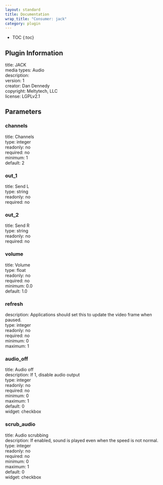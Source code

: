 ```yaml
---
layout: standard
title: Documentation
wrap_title: "Consumer: jack"
category: plugin
---
```

* TOC
{:toc}

## Plugin Information

title: JACK  
media types:
Audio  
description:   
version: 1  
creator: Dan Dennedy  
copyright: Meltytech, LLC  
license: LGPLv2.1  

## Parameters

### channels

title: Channels    
type: integer  
readonly: no  
required: no  
minimum: 1  
default: 2  

### out_1

title: Send L    
type: string  
readonly: no  
required: no  

### out_2

title: Send R    
type: string  
readonly: no  
required: no  

### volume

title: Volume    
type: float  
readonly: no  
required: no  
minimum: 0.0  
default: 1.0  

### refresh

  
description:
Applications should set this to update the video frame when paused.  
type: integer  
readonly: no  
required: no  
minimum: 0  
maximum: 1  

### audio_off

title: Audio off    
description:
If 1, disable audio output  
type: integer  
readonly: no  
required: no  
minimum: 0  
maximum: 1  
default: 0  
widget: checkbox  

### scrub_audio

title: Audio scrubbing    
description:
If enabled, sound is played even when the speed is not normal.  
type: integer  
readonly: no  
required: no  
minimum: 0  
maximum: 1  
default: 0  
widget: checkbox  

